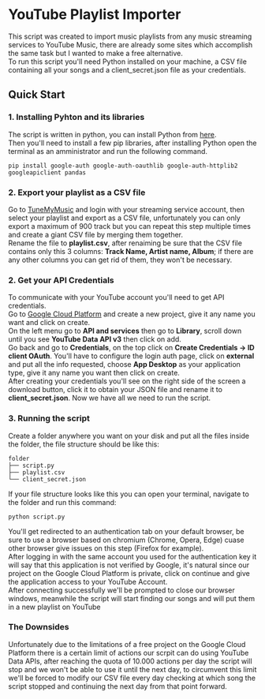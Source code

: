 # YouTube Playlist Importer

This script was created to import music playlists from any music streaming services to YouTube Music, there are already some sites which accomplish the same task but I wanted to make a free alternative.<br>
To run this script you'll need Python installed on your machine, a CSV file containing all your songs and a client_secret.json file as your credentials.

## Quick Start
### 1. Installing Pyhton and its libraries
The script is written in python, you can install Python from [here](https://www.python.org/downloads/).<br>
Then you'll need to install a few pip libraries, after installing Python open the terminal as an amministrator and run the following command.
```
pip install google-auth google-auth-oauthlib google-auth-httplib2 googleapiclient pandas
```
### 2. Export your playlist as a CSV file
Go to [TuneMyMusic](https://www.tunemymusic.com/) and login with your streaming service account, then select your playlist and export as a CSV file, unfortunately you can only export a maximum of 900 track but you can repeat this step multiple times and create a giant CSV file by merging them together.<br>
Rename the file to <b>playlist.csv</b>, after renaiming be sure that the CSV file contains only this 3 columns: <b>Track Name, Artist name, Album</b>; if there are any other columns you can get rid of them, they won't be necessary.

### 2. Get your API Credentials
To communicate with your YouTube account you'll need to get API credentials.<br>
Go to [Google Cloud Platform](https://console.cloud.google.com) and create a new project, give it any name you want and click on create.<br>
On the left menu go to <b>API and services</b> then go to <b>Library</b>, scroll down until you see <b>YouTube Data API v3</b> then click on add.<br>
Go back and go to <b>Credentials</b>, on the top click on <b>Create Credentials -> ID client OAuth</b>. You'll have to configure the login auth page, click on <b>external</b> and put all the info requested, choose <b>App Desktop</b> as your application type, give it any name you want then click on create.<br>
After creating your credentials you'll see on the right side of the screen a download button, click it to obtain your JSON file and rename it to <b>client_secret.json</b>. Now we have all we need to run the script.

### 3. Running the script
Create a folder anywhere you want on your disk and put all the files inside the folder, the file structure should be like this:
```
folder
├── script.py
├── playlist.csv
└── client_secret.json
```
If your file structure looks like this you can open your terminal, navigate to the folder and run this command:
```
python script.py
```
You'll get redirected to an authentication tab on your default browser, be sure to use a browser based on chromium (Chrome, Opera, Edge) cuase other browser give issues on this step (Firefox for example).<br>
After logging in with the same account you used for the authentication key it will say that this application is not verified by Google, it's natural since our project on the Google Cloud Platform is private, click on continue and give the application access to your YouTube Account.<br> 
After connecting successfully we'll be prompted to close our browser windows, meanwhile the script will start finding our songs and will put them in a new playlist on YouTube<br>
### The Downsides
Unfortunately due to the limitations of a free project on the Google Cloud Platform there is a certain limit of actions our scrpit can do using YouTube Data APIs, after reaching the quota of 10.000 actions per day the script will stop and we won't be able to use it until the next day, to circumvent this limit we'll be forced to modify our CSV file every day checking at which song the script stopped and continuing the next day from that point forward.
